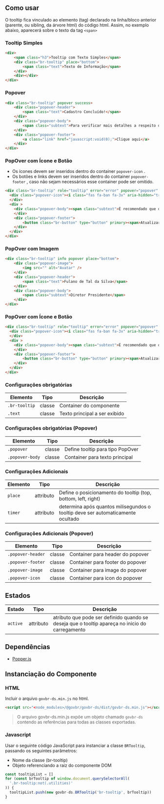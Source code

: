 [version]: # (2.1.1)

## Como usar

O tooltip fica vinculado ao elemento (tag) declarado na linha/bloco anterior (parente, ou sibling, da árvore html) do código html. Assim, no exemplo abaixo, aparecerá sobre o texto da tag `<span>`

### Tooltip Simples

```html
<div>
    <span class="h3">Tooltip com Texto Simples</span>
    <div class="br-tooltip" place="bottom">
        <span class="text">Texto de Informação</span>
    </div>
    <div></div>
</div>
```

### Popover

```html
<div class="br-tooltip" popover success>
    <div class="popover-header">
        <span class="text">Cadastro Concluído!</span>
    </div>
    <div class="popover-body">
        <span class="subtext">Para verificar mais detalhes a respeito do seu acesso, clique no link abaixo.</span>
    </div>
    <div class="popover-footer">
        <a class="link" href="javascript:void(0);">Clique aqui</a>
    </div>
</div>
```

### PopOver com Ícone e Botão

-   Os ícones devem ser inseridos dentro do container `popover-icon` .
-   Os botões e links devem ser inseridos dentro do container `popover-footer` , caso não sejam necessários esse container pode ser omitido.

```html
<div class="br-tooltip" role="tooltip" error="error" popover="popover" place="left">
  <div class="popover-icon"><i class="fas fa-ban fa-3x" aria-hidden="true"></i>
  </div>
  <div >
    <div class="popover-body"><span class="subtext">É recomendado que o cadastro seja atualizado antes de prosseguir.</span>
    </div>
    <div class="popover-footer">
        <button class="br-button" type="button" primary><span>Atualizar</span>
    </div>
  </div>
</div>

```

### PopOver com Imagem

```html
<div class="br-tooltip" info popover place="bottom">
    <div class="popover-image">
        <img src="" alt="Avatar" />
    </div>
    <div class="popover-header">
        <span class="text">Fulano de Tal da Silva</span>
    </div>
    <div class="popover-body">
        <span class="subtext">Diretor Presidente</span>
    </div>
</div>
```

### PopOver com Ícone e Botão

```html
<div class="br-tooltip" role="tooltip" error="error" popover="popover" place="left">
  <div class="popover-icon"><i class="fas fa-ban fa-3x" aria-hidden="true"></i>
  </div>
  <div >
    <div class="popover-body"><span class="subtext">É recomendado que o cadastro seja atualizado antes de prosseguir.</span>
    </div>
    <div class="popover-footer">
        <button class="br-button" type="button" primary><span>Atualizar</span>
    </div>
  </div>
</div>

```

### Configurações obrigatórias

| Elemento      | Tipo   | Descrição                     |
| ------------- | ------ | ----------------------------- |
| `.br-tooltip` | classe | Container do componente       |
| `.text`       | classe | Texto principal a ser exibido |

### Configurações obrigatórias (Popover)

| Elemento        | Tipo   | Descrição                        |
| --------------- | ------ | -------------------------------- |
| `.popover`      | classe | Define tooltip para tipo PopOver |
| `.popover-body` | classe | Container para texto principal   |

### Configurações Adicionais

| Elemento | Tipo      | Descrição                                                                       |
| -------- | --------- | ------------------------------------------------------------------------------- |
| `place`  | attributo | Define o posicionamento do tooltip (top, bottom, left, right)                   |
| `timer`  | attributo | determina após quantos milisegundos o tooltip deve ser automaticamente ocultado |

### Configurações Adicionais (Popover)

| Elemento          | Tipo   | Descrição                        |
| ----------------- | ------ | -------------------------------- |
| `.popover-header` | classe | Container para header do popover |
| `.popover-footer` | classe | Container para footer do popover |
| `.popover-image`  | classe | Container para image do popover  |
| `.popover-icon`   | classe | Container para icon do popover   |

## Estados

| Estado   | Tipo      | Descrição                                                                                       |
| -------- | --------- | ----------------------------------------------------------------------------------------------- |
| `active` | attributo | atributo que pode ser definido quando se deseja que o tooltip apareça no inicio do carregamento |

## Dependências

- [Popper.js](https://popper.js.org/)

## Instanciação do Componente

### HTML

Incluir o arquivo `govbr-ds.min.js` no html.

```html
<script src="<node_modules>/@govbr/govbr-ds/dist/govbr-ds.min.js"></script>
```

> O arquivo govbr-ds.min.js expõe um objeto chamado `govbr-ds` contendo as referências para todas as classes exportadas.

### Javascript

Usar o seguinte código JavaScript para instanciar a classe `BRTooltip`, passando os seguintes parâmetros:

- Nome da classe (br-tooltip)
- Objeto referenciando a raiz do componente DOM

```javascript
const tooltipList = []
for (const brTooltip of window.document.querySelectorAll(
  '.br-tooltip:not(.utilities)'
)) {
  tooltipList.push(new govbr-ds.BRTooltip('br-tooltip', brTooltip))
}
```
